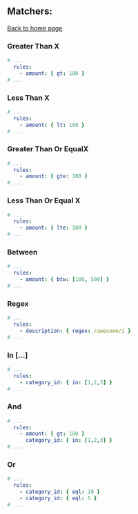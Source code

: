 ## Matchers:

[Back to home page](/)

### Greater Than X

```yaml
# ...
  rules:
    - amount: { gt: 100 }
# ...
```

### Less Than X

```yaml
# ...
  rules:
    - amount: { lt: 100 }
# ...
```

### Greater Than Or EqualX

```yaml
# ...
  rules:
    - amount: { gte: 100 }
# ...
```

### Less Than Or Equal X

```yaml
# ...
  rules:
    - amount: { lte: 100 }
# ...
```

### Between

```yaml
# ...
  rules:
    - amount: { btw: [100, 500] }
# ...
```

### Regex

```yaml
# ...
  rules:
    - description: { regex: /awesome/i }
# ...
```

### In [...]
```yaml
# ...
  rules:
    - category_id: { in: [1,2,3] }
# ...
```
### And

```yaml
# ...
  rules:
    - amount: { gt: 100 }
      category_id: { in: [1,2,3] }
# ...
```

### Or

```yaml
# ...
  rules:
    - category_id: { eql: 10 }
    - category_id: { eql: 5 }
# ...
```








